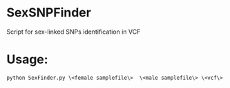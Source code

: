 # SexSNPFinder
Script for sex-linked SNPs identification in VCF


# Usage:
```{python}
python SexFinder.py \<female samplefile\>  \<male samplefile\> \<vcf\>
```


